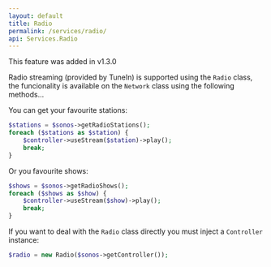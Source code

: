 ```yaml
---
layout: default
title: Radio
permalink: /services/radio/
api: Services.Radio
---
```


<p class="message-info">This feature was added in v1.3.0</p>

Radio streaming (provided by TuneIn) is supported using the `Radio` class, the funcionality is available on the `Network` class using the following methods...

You can get your favourite stations:

~~~php
$stations = $sonos->getRadioStations();
foreach ($stations as $station) {
    $controller->useStream($station)->play();
    break;
}
~~~

Or you favourite shows:

~~~php
$shows = $sonos->getRadioShows();
foreach ($shows as $show) {
    $controller->useStream($show)->play();
    break;
}
~~~

If you want to deal with the `Radio` class directly you must inject a `Controller` instance:

~~~php
$radio = new Radio($sonos->getController());
~~~
